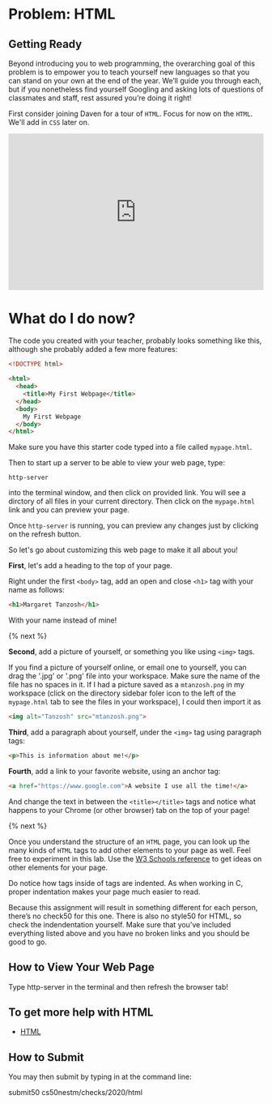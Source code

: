 # Problem: HTML

## Getting Ready

Beyond introducing you to web programming, the overarching goal of this problem is to empower you to teach yourself new languages so that you can stand on your own at the end of the year. We’ll guide you through each, but if you nonetheless find yourself Googling and asking lots of questions of classmates and staff, rest assured you’re doing it right!

First consider joining Daven for a tour of `HTML`. Focus for now on the `HTML`. We'll add in `CSS` later on.

<style type="text/css">
.iframe_container {
	position: relative;
	padding-bottom: 56.25%; 
	padding-top: 25px;
	height: 0;
	margin-bottom: 30px;
}

.iframe_container iframe {
	position: absolute;
	top: 0;
	left: 0;
	width: 100%;
	height: 100%;
}
</style>

<div class="iframe_container">
  <iframe src="https://www.youtube.com/watch?v=dM5V1epAbSs?modestbranding=1&amp;rel=0&amp;showinfo=0" frameborder="0" allow="accelerometer; autoplay; encrypted-media; gyroscope; picture-in-picture" allowfullscreen=""> </iframe>
</div>

# What do I do now?

The code you created with your teacher, probably looks something like this, although she probably added a few more features:

```html
<!DOCTYPE html>

<html>
  <head>
    <title>My First Webpage</title>
  </head>
  <body>
    My First Webpage
  </body>
</html>
```

Make sure you have this starter code typed into a file called `mypage.html`.

Then to start up a server to be able to view your web page, type:

```
http-server
```

into the terminal window, and then click on provided link. You will see a dirctory of all files in your current directory. Then click on the `mypage.html` link and you can preview your page.

Once `http-server` is running, you can preview any changes just by clicking on the refresh button.

So let's go about customizing this web page to make it all about you!

**First**, let's add a heading to the top of your page.
 
Right under the first `<body>` tag, add an open and close `<h1>` tag with your name as follows:

```html
<h1>Margaret Tanzosh</h1>
```

With your name instead of mine!

{% next %}

**Second**, add a picture of yourself, or something you like using `<img>` tags.

If you find a picture of yourself online, or email one to yourself, you can drag the '.jpg' or '.png' file into your workspace. Make sure the name of the file has no spaces in it. If I had a picture saved as a `mtanzosh.png` in my workspace (click on the directory sidebar foler icon to the left of the `mypage.html` tab to see the files in your workspace), I could then import it as

```html
<img alt="Tanzosh" src="mtanzosh.png">
```                                    

**Third**, add a paragraph about yourself, under the `<img>` tag using paragraph tags:

```html
<p>This is information about me!</p>
```

**Fourth**, add a link to your favorite website, using an anchor tag:

```html
<a href="https://www.google.com">A website I use all the time!</a>
```

And change the text in between the `<title></title>` tags and notice what happens to your Chrome (or other browser) tab on the top of your page!

{% next %}

Once you understand the structure of an `HTML` page, you can look up the many kinds of `HTML` tags to add other elements to your page as well. Feel free to experiment in this lab. Use the [W3 Schools reference](https://www.w3schools.com/html/) to get ideas on other elements for your page.

Do notice how tags inside of tags are indented. As when working in C, proper indentation makes your page much easier to read.

Because this assignment will result in something different for each person, there’s no check50 for this one. There is also no style50 for HTML, so check the indendentation yourself. Make sure that you’ve included everything listed above and you have no broken links and you should be good to go.

## How to View Your Web Page

Type http-server in the terminal and then refresh the browser tab!

## To get more help with HTML

* [HTML](https://www.w3schools.com/html/)

## How to Submit

You may then submit by typing in at the command line:

submit50 cs50nestm/checks/2020/html

<!--

# Problem: Temperature Conversion

## tl;dr
Complete the JavaScript code to add funcionality to a temperature conversion web page in the [CS50 IDE](https://ide.cs50.io).

![thermometer](https://i.ytimg.com/vi/CHn_lLbnm8c/maxresdefault.jpg)


<style type="text/css">
.iframe_container {
	position: relative;
	padding-bottom: 56.25%; 
	padding-top: 25px;
	height: 0;
	margin-bottom: 30px;
}

.iframe_container iframe {
	position: absolute;
	top: 0;
	left: 0;
	width: 100%;
	height: 100%;
}
</style>

<div class="iframe_container">
  <iframe src="https://www.youtube.com/embed/WzfPjOYmjxg?modestbranding=1&amp;rel=0&amp;showinfo=0" frameborder="0" allow="accelerometer; autoplay; encrypted-media; gyroscope; picture-in-picture" allowfullscreen=""> </iframe>
</div>

## Getting Started
Here’s how to download this problem’s "distribution code" (i.e., starter code) into your own CS50 IDE. Log into [CS50 IDE](https://ide.cs50.io) and then, in a terminal window, execute each of the below.

1. Execute `wget https://intro.cs50nestm.net/wp-content/uploads/2020/02/temperature.zip` to download a (compressed) ZIP file with this problem’s distribution.
2. Execute `unzip temperature.zip` to uncompress that file.
3. Execute `rm temperature.zip` followed by `yes` or `y` to delete that ZIP file.
4. Execute `ls`. You should see a directory called `temperature`, which was inside of that ZIP file.
5. Execute `cd temperature` to change into that directory.
6. Execute `ls`. You should see this problem’s distribution code, including `index.html` and `styles.css`.
7. You can immediately start a server to view the site by typing

```
http-server
```

in the terminal window and clicking on the link that appears.

## Specification

This program uses HTML, CSS and JavaScript to create a temperature conversion web page, where you will convert Celsius to Fahrenheit and Fahrenheit to Celsius.

The HTML and CSS is already written for you, though you are welcome to customize it. Your challenge will be to write the JavaScript to make the program functional.

In between the

```html
<script>
</script>
```

tags, you will write JavaScript to access the value enterred into the text box, and depending on whether the user chooses `fahrenheit to celsius` or `celsius to fahrenheit` you will calculate the appropriate value and add it to the `div` with `id="result"` in `index.html`.

When the button is clicked, html will call the `convert()` function that you will write. 

## How to Start

You may want to create some shortcuts to be able to access the input value, the select value and the output area from your HTML. You can do this by creating three variables as follows:

```javascript
let input = document.querySelector("#tempInput")
let choice = document.querySelector("#choose")
let output = document.querySelector("#result")
```

Once the user enters a number in the text box, you can access the value with `input.value`. In the same way, you can access the value of the conversion choice with `choice.value`. Finally, you can add your own text to the `result` div by assigning the desired string to `output.innerHTML`.

Now write the function convert(). You can start this as:

```javascript
function convert() {
  // TODO

}
```

Remember this function will execute when the user clicks the `convert` button, so this would be a good time to get the number of degrees entered, the choice the user makes for conversion and test that these values are not blank. If either of these values is missing (when the choice is missing choice.value will be equal to "none") use a JavaScript alert to yell at the user and return from this function.

Now you can test if choice.value is equal to "ftoc" in which case you will want to calculate degrees celsius, or "ctof" in which you will want to calculate degrees fahrenheit. 

After performing the appropriate calculation, create a string using JavaScript concatenation that says something like:

```
100 degrees fahrenheit is 37.8 degrees celsius
```

Finally make sure your output uses exactly one decimal point for ease of reading.

## Hints

For fairly comprehensive guides on the languages introduced in this problem, check out the documentation for each on W3Schools.

* [HTML](https://www.w3schools.com/html/)
* [CSS](https://www.w3schools.com/css)
* [JavaScript](https://www.w3schools.com/js)

## How to Submit

submit50 cs50nestm/checks/2019/temperature

-->
